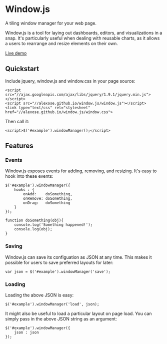 Window.js
=========

A tiling window manager for your web page.

Window.js is a tool for laying out dashboards, editors, and visualizations in a snap.  It's particularly useful when dealing with reusable charts, as it allows a users to rearrange and resize elements on their own.

[Live demo](http://alexose.github.io/window.js)

## Quickstart

Include jquery, window.js and window.css in your page source:

    <script src="//ajax.googleapis.com/ajax/libs/jquery/1.9.1/jquery.min.js"></script>
    <script src="//alexose.github.io/window.js/window.js"></script>
    <link type="text/css" rel="stylesheet" href="//alexose.github.io/window.js/window.css">

Then call it:

    <script>$('#example').windowManager();</script>

## Features

### Events

Window.js exposes events for adding, removing, and resizing.  It's easy to hook into these events:

    $('#example').windowManager({
        hooks : {
            onAdd:    doSomething,
            onRemove: doSomething,
            onDrag:   doSomething
        }
    });

    function doSomething(obj){
        console.log('Something happened!');
        console.log(obj);
    }

### Saving

Window.js can save its configuation as JSON at any time.  This makes it possible for users to save preferred layouts for later:

    var json = $('#example').windowManager('save');

### Loading

Loading the above JSON is easy:

    $('#example').windowManager('load', json);

It might also be useful to load a particular layout on page load.  You can simply pass in the above JSON string as an argument:

    $('#example').windowManager({
        json : json
    });
